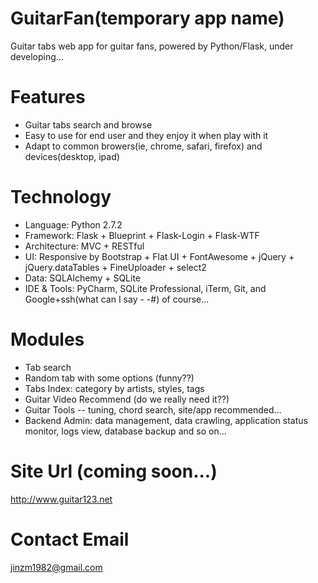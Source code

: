 GuitarFan(temporary app name)
===

Guitar tabs web app for guitar fans, powered by Python/Flask, under developing...

# Features
* Guitar tabs search and browse
* Easy to use for end user and they enjoy it when play with it
* Adapt to common browers(ie, chrome, safari, firefox) and devices(desktop, ipad)

# Technology
* Language: Python 2.7.2
* Framework: Flask + Blueprint + Flask-Login + Flask-WTF
* Architecture: MVC + RESTful
* UI: Responsive by Bootstrap + Flat UI + FontAwesome + jQuery + jQuery.dataTables + FineUploader + select2
* Data: SQLAlchemy + SQLite
* IDE & Tools: PyCharm, SQLite Professional, iTerm, Git, and Google+ssh(what can I say - -#) of course...

# Modules
* Tab search
* Random tab with some options (funny??)
* Tabs Index: category by artists, styles, tags
* Guitar Video Recommend (do we really need it??)
* Guitar Tools -- tuning, chord search, site/app recommended...
* Backend Admin: data management, data crawling, application status monitor, logs view, database backup and so on...

# Site Url (coming soon...)
http://www.guitar123.net

# Contact Email
jinzm1982@gmail.com
